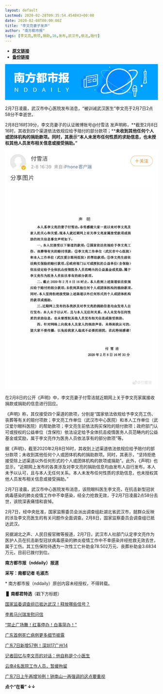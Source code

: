 ```yaml
---
layout: default
Lastmod: 2020-02-28T09:35:54.454843+00:00
date: 2020-02-08T00:00:00Z
title: "李文亮妻子发声"
author: "南方都市报"
tags: [李文亮,款项,捐助,16,发布,武汉市,依法,赔付]
---
```


* [**原文链接**](http://mp.weixin.qq.com/s?__biz=MTk1MjIwODAwMQ==&mid=2650840372&idx=1&sn=8019225854f04708e8043188bdbc8003&chksm=47979eda70e017cc6b9781d7035225dfce55a30da3d931ca8b99c0127ccce887d563222fb040#rd)
* [**备份链接**](https://archive.is/uEMng)


![](/images/post/09060180a1bb35d4f1ab370ef8d6128a.jpg)

  

2月7日凌晨，武汉市中心医院发布消息，“被训诫武汉医生”李文亮于2月7日2点58分不幸逝世。

  

2月8日16时39分，李文亮妻子的认证微博账号@付雪洁 发声明称，**截至2月8日16时，其收到四个渠道依法依规应给予赔付的部分款项；****未收到其他任何个人或团体机构的捐助款项。同时，其表示“本人未发布任何性质的求助信息，也未授权其他人员发布相关信息或接受捐助。”**  

  

![](/images/post/0b90235bfb21e774bd1435cb501dc37d.jpg)

在2月8日的公开《声明》中，李文亮妻子付雪洁就近期网上关于李文亮家属接收捐款或捐助的信息进行回应。

  

《声明》称，其仅接受四个渠道的款项，分别是“国家依法依规给予李文亮工伤、丧葬等有关的赔付项款；李文亮工作单位（武汉市中心医院）和本人工作单位（武汉爱尔眼科医院）的帮助款项；李文亮生前依法购买保险的赔付款项；政府部门认可或授权的公益单位（含保险）依法设定给予全体抗击疫情医务人员范畴内的公益基金或奖励，属于李文亮作为医务人员依法享有的部分款项”等。

  

据《声明》，截至2020年2月8日16时，其收到上述渠道依法依规应给予赔付的部分款项；未收到其他任何个人或团体机构的捐助款项。同时，其表示，“坚持拒绝接受除上述渠道以外任何形式的个人或团体机构的款项或捐助”。此外，《声明》也显示，“近期网上发布的各类涉及对李文亮的捐助信息均由发布人自行发布，本人未予以认可，且与本人无任何关系。本人未发布任何性质的求助信息，也未授权其他人员发布相关信息或接受捐助。”

  

2月7日凌晨，武汉市中心医院发布消息，该院眼科医生李文亮，在抗击新型冠状病毒感染的肺炎疫情工作中不幸感染，经全力抢救无效，于2月7日凌晨2点58分去世，该院深表痛惜和哀悼。

  
2月7日，经中央批准，国家监察委员会派出调查组赴湖北省武汉市，就群众反映的涉及李文亮医生的有关问题作全面调查。2月8日，国家监察委员会调查组已抵达武汉。

  

另据湖北之声、人民日报官微等报道，2月7日，武汉市人社部门认定李文亮作为医护人员在抗击新型冠状病毒感染的肺炎疫情工作中不幸感染并经抢救无效去世，属于工伤。其工伤保险待遇为一次性工亡补助金78.502万元、丧葬补助金3.6834万元，目前已拨付到位。

  

**南方都市报（nddaily）报道**

**采写：南都记者 毛淑杰**

\* 南方都市报（nddaily）原创内容未经授权，不得转载。

  

 ▊ **南都君特选**（戳下方标题）

[国家监委调查组已抵达武汉！释放哪些信号？](http://mp.weixin.qq.com/s?__biz=MTk1MjIwODAwMQ==&mid=2650840332&idx=1&sn=5e100e1417e790d3106ae99cbdd09d9f&chksm=47979ee270e017f466543020dda458747a12ad5d872c62f3a7b9d1ef60ec893cf81f4fde3bb6&scene=21#wechat_redirect)  

[李希马兴瑞发慰问信](http://mp.weixin.qq.com/s?__biz=MTk1MjIwODAwMQ==&mid=2650840282&idx=1&sn=e650ae71518b9326456d0abd32e457c2&chksm=47979f3470e01622e5b8c53becc832040fc54e3357eac926c5850a317328cec3214ebafeca16&scene=21#wechat_redirect)

[“禁止广场舞！红事停办！白事简办！”](http://mp.weixin.qq.com/s?__biz=MTk1MjIwODAwMQ==&mid=2650840183&idx=2&sn=e753f980f687aae7587ba43d272aad18&chksm=47979f9970e0168f606eaebd58ebd7423944b84cf5d24d199a8fec89e0b49a896905822921e9&scene=21#wechat_redirect)

[广东首例死亡病例更多细节披露](http://mp.weixin.qq.com/s?__biz=MTk1MjIwODAwMQ==&mid=2650840143&idx=3&sn=e720ae9fcf9246f0eadec19e2b71406f&chksm=47979fa170e016b788bbd770e406feb1b3eef422bd70a91f41013196622a61c857ec001c6747&scene=21#wechat_redirect)

[广东7日新增57例！深圳17广州14](http://mp.weixin.qq.com/s?__biz=MTk1MjIwODAwMQ==&mid=2650840293&idx=2&sn=3370bcc142a680041df4959d632d3e45&chksm=47979f0b70e0161d1ed0fb2b8f39afc1c5b20e03d17d437db6e1e54f7f683a3ad7963565397f&scene=21#wechat_redirect)

[记者回忆与李文亮的对话：他自称是个小医生](http://mp.weixin.qq.com/s?__biz=MTk1MjIwODAwMQ==&mid=2650840216&idx=2&sn=b8129265690a2ba22abe525c3c1799d6&chksm=47979f7670e01660c45d0ebf8f19a491c844988f83ff430229c22f4a275718072bdc81194287&scene=21#wechat_redirect)

[云南4名医院工作人员，暂缓拘留](http://mp.weixin.qq.com/s?__biz=MTk1MjIwODAwMQ==&mid=2650840332&idx=4&sn=ce9bc64b771f222a154f2c48556ee2fc&chksm=47979ee270e017f4d6c1606eafd003aac0cc002ba3b135725279407df10e3c26a37d12d7fcdc&scene=21#wechat_redirect)  

[广东7日上午再增16例！钟南山一再强调的这点要重视](http://mp.weixin.qq.com/s?__biz=MTk1MjIwODAwMQ==&mid=2650840216&idx=4&sn=9d464dcd2ff7000a4716e66b62295589&chksm=47979f7670e016608e923df6b27e13ed85e36a58705c5cd29b07a0b5cb40a9b9b0dcce6e9456&scene=21#wechat_redirect)

**点个“在看” ↓↓**

